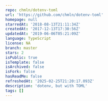 ```yaml
---
repo: chmln/dotenv-toml
url: 'https://github.com/chmln/dotenv-toml'
homepage: null
starredAt: '2018-08-13T21:11:34Z'
createdAt: '2017-12-13T17:30:56Z'
updatedAt: '2019-06-06T05:21:09Z'
language: TypeScript
license: NA
branch: master
stars: 2
isPublic: true
isTemplate: false
isArchived: false
isFork: false
hasReadMe: false
refreshedAt: '2025-02-25T21:20:17.093Z'
description: 'dotenv, but with TOML'
tags: []
---
```


